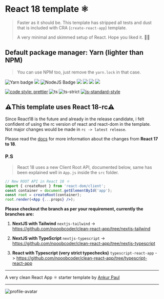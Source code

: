 # React 18 template ⚛️
> Faster as it should be. This template has stripped all tests and dust that is included with CRA (`create-react-app`) template.
> 
> A very minimal and skimmed setup of React. Hope you liked it. ✌🏽

## Default package manager: Yarn (lighter than NPM)
> You can use NPM too, just remove the `yarn.lock` in that case.


![Yarn badge](https://img.shields.io/badge/Yarn-2C8EBB?style=for-the-badge&logo=yarn&logoColor=white) ![](https://img.shields.io/badge/GitHub-100000?style=for-the-badge&logo=github&logoColor=white) ![NodeJS Badge](https://img.shields.io/badge/Node.js-339933?style=for-the-badge&logo=nodedotjs&logoColor=white) ![](https://img.shields.io/badge/React-20232A?style=for-the-badge&logo=react&logoColor=61DAFB) ![](https://img.shields.io/badge/Tailwind_CSS-38B2AC?style=for-the-badge&logo=tailwind-css&logoColor=white) ![](https://img.shields.io/badge/next.js-000000?style=for-the-badge&logo=nextdotjs&logoColor=white) ![](https://img.shields.io/badge/Postman-FF6C37?style=for-the-badge&logo=Postman&logoColor=white)

[![code style: prettier](https://img.shields.io/badge/code_style-prettier-ff69b4.svg?style=flat-square)](https://github.com/prettier/prettier) ![ts](https://badgen.net/badge/-/TypeScript?icon=typescript&label&labelColor=blue&color=555555) ![ts-strict](https://camo.githubusercontent.com/0f9fcc0ac1b8617ad4989364f60f78b2d6b32985ad6a508f215f14d8f897b8d3/68747470733a2f2f62616467656e2e6e65742f62616467652f547970655363726970742f7374726963742532302546302539462539322541412f626c7565)
[![js-standard-style](https://cdn.rawgit.com/standard/standard/master/badge.svg)](http://standardjs.com)

## ⚠️This template uses React 18-rc⚠️
Since React18 is the future and already in the release candidate, i felt confident of using the rc version of react and react-dom in the template. Not major changes would be made in `rc -> latest release`.

Please read the [docs](https://reactjs.org/blog/2022/03/08/react-18-upgrade-guide.html) for more information about the changes from **React 17 to 18**.

### P.S
> React 18 uses a new Client Root API, documented below, same has been explained well in `App.js` inside the `src` folder.


```jsx
// New ROOT API in React 18 ⚛️
import { createRoot } from 'react-dom/client';
const container = document.getElementById('app');
const root = createRoot(container);
root.render(<App {...props} />);
```

**Please checkout the branch as per your requirement, currently the branches are:**

1.  **NextJS with Tailwind** `nextjs-tailwind` -> https://github.com/nooobcoder/clean-react-app/tree/nextjs-tailwind

2.  **NextJS with TypeScript** `nextjs-typescript` -> https://github.com/nooobcoder/clean-react-app/tree/nextjs-typescript

3.  **React with Typescript (very strict typechecks)** `typescript-react-app` -> https://github.com/nooobcoder/clean-react-app/tree/typescript-react-app

---

A very clean React App ⚛️ starter template by [Ankur Paul](https://github.com/nooobcoder)

---

![profile-avatar](https://avatars.githubusercontent.com/u/50350828?s=400&u=82f5ebc3cbedef0c5ca3c59086cf0f38c45dedbc&v=4)
